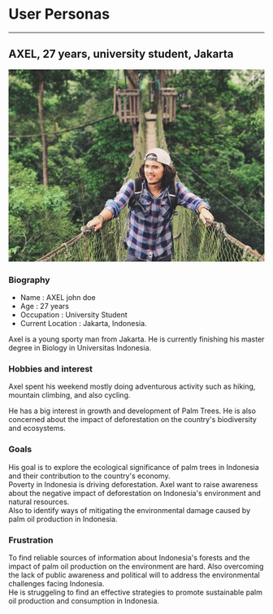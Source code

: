 # User Personas

---

## AXEL, 27 years, university student, Jakarta

![user persona Axel](/planning/assets/personaalex.jpg)

### **Biography**

- Name : AXEL john doe
- Age : 27 years
- Occupation : University Student
- Current Location : Jakarta, Indonesia.

Axel is a young sporty man from Jakarta. He is currently finishing his master
degree in Biology in Universitas Indonesia. </br>

### **Hobbies and interest**

Axel spent his weekend mostly doing adventurous activity such as hiking,
mountain climbing, and also cycling.

He has a big interest in growth and development of Palm Trees. He is also
concerned about the impact of deforestation on the country's biodiversity and
ecosystems. </br>

### **Goals**

His goal is to explore the ecological significance of palm trees in Indonesia
and their contribution to the country's economy. </br> Poverty in Indonesia is
driving deforestation. Axel want to raise awareness about the negative impact of
deforestation on Indonesia's environment and natural resources. </br>Also to
identify ways of mitigating the environmental damage caused by palm oil
production in Indonesia. </br>

### **Frustration**

To find reliable sources of information about Indonesia's forests and the impact
of palm oil production on the environment are hard. Also overcoming the lack of
public awareness and political will to address the environmental challenges
facing Indonesia. </br>He is struggeling to find an effective strategies to
promote sustainable palm oil production and consumption in Indonesia.

<!-- more personas ... -->

